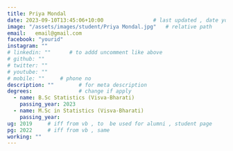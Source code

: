 ```yaml
---
title: Priya Mondal                   
date: 2023-09-10T13:45:06+10:00                # last updated , date you change
image: "/assets/images/student/Priya Mondal.jpg"   # relative path 
email:   email@gmail.com
facebook: "yourid"        
instagram: ""
# linkedin: ""      # to addd uncomment like above
# github: ""              
# twitter: ""
# youtube: ""
# mobile: ""     # phone no
description: ""        # for meta description
degrees:               # change if apply
  - name: B.Sc Statistics (Visva-Bharati)            
    passing_year: 2023
  - name: M.Sc in Statistics (Visva-Bharati) 
    passing_year:  
ug: 2019     # iff from vb , to  be used for alumni , student page
pg: 2022     # iff from vb , same
working: ""
---
```





